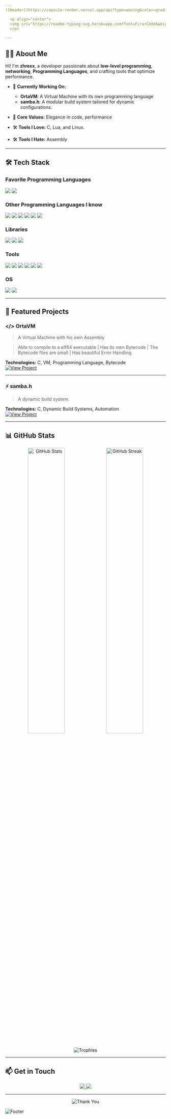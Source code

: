 ```yaml
---
![Header](https://capsule-render.vercel.app/api?type=waving&color=gradient&height=250&section=header&text=Welcome!&fontSize=60&fontColor=ffffff&animation=fadeIn&desc=Creative+Coder+%7C+Open-Source+Enthusiast&descAlignY=65&descAlign=50)

  <p align="center">
  <img src="https://readme-typing-svg.herokuapp.com?font=Fira+Code&weight=600&size=24&duration=4000&pause=800&color=F75C7E&center=true&vCenter=true&width=500&height=50&lines=Passionate+about+Innovation;Building+Custom+Solutions;Welcome+to+my+GitHub!" alt="Typing SVG">
  </p>

---
```


## 👨‍💻 About Me
Hi! I'm **zhrexx**, a developer passionate about **low-level programming**, **networking**, **Programming Languages**, and crafting tools that optimize performance.

- 🔧 **Currently Working On:**
  - **OrtaVM**: A Virtual Machine with its own programming language
  - **samba.h**: A modular build system tailored for dynamic configurations.

- 🌟 **Core Values:** Elegance in code, performance
- 🛠️ **Tools I Love:** C, Lua, and Linux.
- 🛠️ **Tools I Hate:** Assembly 

---

## 🛠️ Tech Stack
### Favorite Programming Languages
<a href="https://en.wikipedia.org/wiki/C_(programming_language)"><img src="https://img.shields.io/badge/-C-00599C?style=for-the-badge&logo=c&logoColor=white" /></a>
<a href="https://www.google.com/url?sa=t&source=web&rct=j&opi=89978449&url=https://de.wikipedia.org/wiki/Lua&ved=2ahUKEwinnqSclZaLAxX_0AIHHeS_Ev0QFnoECBcQAQ&usg=AOvVaw1P9-pGceGEKZJ3YkhcsWZE"><img src="https://img.shields.io/badge/-Lua-314572?style=for-the-badge&logo=lua&logoColor=white" /></a>

### Other Programming Languages I know
<a href="https://en.wikipedia.org/wiki/Rust_(programming_language)"><img src="https://img.shields.io/badge/-Rust-000000?style=for-the-badge&logo=rust&logoColor=white" /></a>
<a href="https://en.wikipedia.org/wiki/Python_(programming_language)"><img src="https://img.shields.io/badge/-Python-3776AB?style=for-the-badge&logo=python&logoColor=white" /></a>
<a href="https://en.wikipedia.org/wiki/JavaScript"><img src="https://img.shields.io/badge/-Web-02599C?style=for-the-badge&logo=javascript&logoColor=white" /></a>
<a href="https://en.wikipedia.org/wiki/R_(programming_language)"><img src="https://img.shields.io/badge/-R-276DC3?style=for-the-badge&logo=r&logoColor=white" /></a>
<a href="https://en.wikipedia.org/wiki/Bash_(Unix_shell)"><img src="https://img.shields.io/badge/-Bash-4EAA25?style=for-the-badge&logo=gnu-bash&logoColor=white" /></a>
<a href="https://en.wikipedia.org/wiki/Assembly_language"><img src="https://img.shields.io/badge/-Assembly-6E4C13?style=for-the-badge&logoColor=white" /></a>

### Libraries
<a href="https://en.wikipedia.org/wiki/GNU_C_Library"><img src="https://img.shields.io/badge/-libc-00599C?style=for-the-badge&logo=c&logoColor=white" /></a>
<a href="https://en.wikipedia.org/wiki/GTK#GTK_4"><img src="https://img.shields.io/badge/-GTK4-0A6E4F?style=for-the-badge&logo=gnome&logoColor=white" /></a>
<a href="https://en.wikipedia.org/wiki/libcurl"><img src="https://img.shields.io/badge/-libcurl-52A1A1?style=for-the-badge&logo=curl&logoColor=white" /></a>

### Tools
<a href="https://en.wikipedia.org/wiki/Rust_(programming_language)"><img src="https://img.shields.io/badge/-RustRover-DEA584?style=for-the-badge&logo=rust&logoColor=white" /></a>
<a href="https://en.wikipedia.org/wiki/DNF_(software)"><img src="https://img.shields.io/badge/-DNF5-2C3E50?style=for-the-badge&logo=fedora&logoColor=white" /></a>
<a href="https://en.wikipedia.org/wiki/GDB"><img src="https://img.shields.io/badge/-gdb-007ACC?style=for-the-badge&logo=gnu&logoColor=white" /></a>
<a href="https://en.wikipedia.org/wiki/Valgrind"><img src="https://img.shields.io/badge/-valgrind-4E9A06?style=for-the-badge&logo=linux&logoColor=white" /></a>
<a href="https://en.wikipedia.org/wiki/Xxd"><img src="https://img.shields.io/badge/-xxd-DD4C35?style=for-the-badge&logo=linux&logoColor=white" /></a>
<a href="https://en.wikipedia.org/wiki/LuaRocks"><img src="https://img.shields.io/badge/-LuaRocks-2C2D72?style=for-the-badge&logo=lua&logoColor=white" /></a>


### OS
<a href="https://en.wikipedia.org/wiki/Fedora_(operating_system)"><img src="https://img.shields.io/badge/-Fedora_41-294172?style=for-the-badge&logo=fedora&logoColor=white" /></a>
<a href="https://en.wikipedia.org/wiki/Linux_kernel"><img src="https://img.shields.io/badge/-Linux_6.12.10--200.x86__64-FCC624?style=for-the-badge&logo=linux&logoColor=black" /></a>

---

## 🚀 Featured Projects

### </> **OrtaVM**
> A Virtual Machine with his own Assembly

> Able to compile to a elf64 executable
> | Has its own Bytecode | The Bytecode files are small | Has beautiful Error Handling

**Technologies:** C, VM, Programming Language, Bytecode  
[![View Project](https://img.shields.io/badge/View-Repository-blue?style=for-the-badge)](https://github.com/zhrexx/OrtaVM)

---

### ⚡ **samba.h**
> A dynamic build system.

**Technologies:** C, Dynamic Build Systems, Automation  
[![View Project](https://img.shields.io/badge/View-Repository-blue?style=for-the-badge)](https://github.com/zhrexx/samba.h)

---

## 📊 GitHub Stats
<p align="center">
  <img src="https://github-readme-stats.vercel.app/api?username=zhrexx&show_icons=true&theme=radical" alt="GitHub Stats" width="48%">
  <img src="https://github-readme-streak-stats.herokuapp.com/?user=zhrexx&theme=radical" alt="GitHub Streak" width="48%">
</p>

<p align="center">
  <img src="https://github-profile-trophy.vercel.app/?username=zhrexx&theme=radical&column=7&margin-w=15&margin-h=15" alt="Trophies">
</p>

---

## 📫 Get in Touch
<p align="center">
  <a href="mailto:info@zhrxxgroup.com">
    <img src="https://img.shields.io/badge/-Email-D14836?style=for-the-badge&logo=email&logoColor=white">
  </a>

  <a href="https://zhrxxgroup.com">
    <img src="https://img.shields.io/badge/-Website-58A6FF?style=for-the-badge&logo=website&logoColor=white">
  </a>
</p>

---

<p align="center">
  <img src="https://readme-typing-svg.herokuapp.com?font=Fira+Code&weight=600&size=20&duration=3000&pause=500&color=58A6FF&center=true&width=600&lines=Thank+you+for+visiting!;Let's+collaborate+and+build+amazing+projects!" alt="Thank You">
</p>

![Footer](https://capsule-render.vercel.app/api?type=waving&color=gradient&height=150&section=footer)

